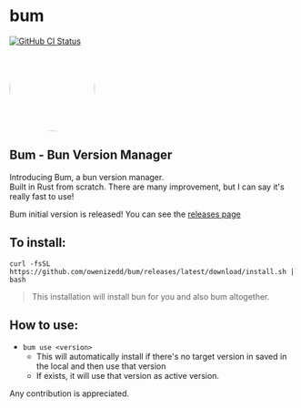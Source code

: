 # bum
<a href="https://github.com/owenizedd/bum/actions/workflows/rust.yml"><img alt="GitHub CI Status" src="https://img.shields.io/github/actions/workflow/status/owenizedd/bum/rust.yml?label=CI&logo=GitHub"></a> <br/>
<img src="https://github.com/owenizedd/bum/assets/26961166/b231b1ff-dcde-4cc1-a0de-fa0f4964e54e" height="auto" width="150" style="border-radius:50%">
<br/>     


## Bum - Bun Version Manager   

Introducing Bum, a bun version manager.  
Built in Rust from scratch.
There are many improvement, but I can say it's really fast to use!

Bum initial version is released! You can see the [releases page](https://github.com/owenizedd/bum/releases)

## To install:
`curl -fsSL https://github.com/owenizedd/bum/releases/latest/download/install.sh | bash`
> This installation will install bun for you and also bum altogether.

## How to use:
- `bum use <version>`
   - This will automatically install if there's no target version in saved in the local and then use that version
   - If exists, it will use that version as active version.

Any contribution is appreciated.
